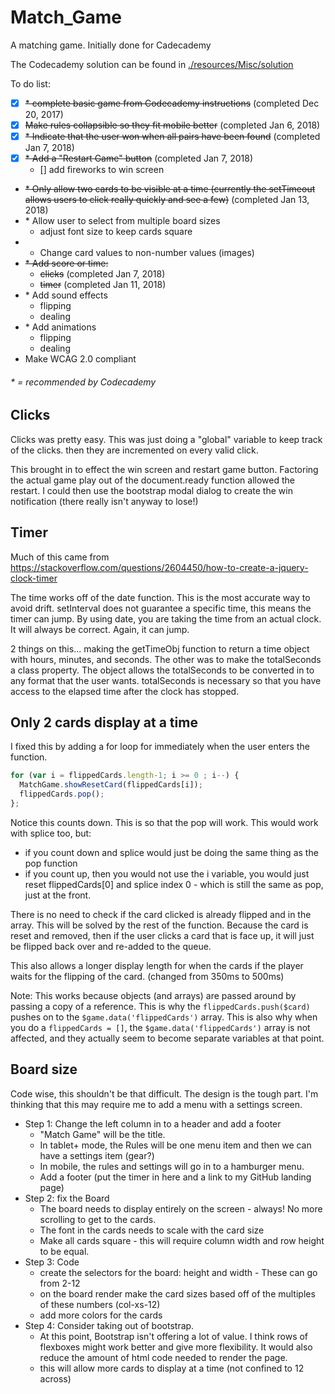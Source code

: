 # Match_Game
A matching game. Initially done for Cadecademy

The Codecademy solution can be found in [./resources/Misc/solution](https://chip-l.github.io/Match_Game/resources/Misc/solution/index)

To do list:
- [x] ~~* complete basic game from Codecademy instructions~~ (completed Dec 20, 2017)
- [x] ~~Make rules collapsible so they fit mobile better~~ (completed Jan 6, 2018)
- [x] ~~* Indicate that the user won when all pairs have been found~~ (completed Jan 7, 2018)
- [x] ~~* Add a "Restart Game" button~~ (completed Jan 7, 2018)
  - [] add fireworks to win screen
- ~~* Only allow two cards to be visible at a time (currently the setTimeout allows users to click really quickly and see a few)~~ (completed Jan 13, 2018)
- \* Allow user to select from multiple board sizes
  - adjust font size to keep cards square
- * Change card values to non-number values (images)
- ~~* Add score or time:~~
  - ~~clicks~~ (completed Jan 7, 2018)
  - ~~timer~~ (completed Jan 11, 2018)
- \* Add sound effects
  - flipping
  - dealing
- \* Add animations
  - flipping
  - dealing
- Make WCAG 2.0 compliant
###### * = recommended by Codecademy

## Clicks
Clicks was pretty easy. This was just doing a "global" variable to keep track of the clicks. then they are incremented on every valid click.

This brought in to effect the win screen and restart game button. Factoring the actual game play out of the document.ready function allowed the restart. I could then use the bootstrap modal dialog to create the win notification (there really isn't anyway to lose!)

## Timer
Much of this came from https://stackoverflow.com/questions/2604450/how-to-create-a-jquery-clock-timer

The time works off of the date function. This is the most accurate way to avoid drift. setInterval does not guarantee a specific time, this means the timer can jump. By using date, you are taking the time from an actual clock. It will always be correct. Again, it can jump.

2 things on this... making the getTimeObj function to return a time object with hours, minutes, and seconds. The other was to make the totalSeconds a class property. The object allows the totalSeconds to be converted in to any format that the user wants. totalSeconds is necessary so that you have access to the elapsed time after the clock has stopped.

## Only 2 cards display at a time
I fixed this by adding a for loop for immediately when the user enters the function.
```javascript
for (var i = flippedCards.length-1; i >= 0 ; i--) {
  MatchGame.showResetCard(flippedCards[i]);
  flippedCards.pop();
};
```
Notice this counts down. This is so that the pop will work. This would work with splice too, but:
* if you count down and splice would just be doing the same thing as the pop function
* if you count up, then you would not use the i variable, you would just reset flippedCards[0] and splice index 0 - which is still the same as pop, just at the front.

There is no need to check if the card clicked is already flipped and in the array. This will be solved by the rest of the function. Because the card is reset and removed, then if the user clicks a card that is face up, it will just be flipped back over and re-added to the queue.

This also allows a longer display length for when the cards if the player waits for the flipping of the card. (changed from 350ms to 500ms)

Note: This works because objects (and arrays) are passed around by passing a copy of a reference. This is why the `flippedCards.push($card)` pushes on to the `$game.data('flippedCards')` array. This is also why when you do a `flippedCards = []`, the `$game.data('flippedCards')` array is not affected, and they actually seem to become separate variables at that point.

## Board size
Code wise, this shouldn't be that difficult. The design is the tough part. I'm thinking that this may require me to add a menu with a settings screen.
* Step 1: Change the left column in to a header and add a footer
  * "Match Game" will be the title.
  * In tablet+ mode, the Rules will be one menu item and then we can have a settings item (gear?)
  * In mobile, the rules and settings will go in to a hamburger menu.
  * Add a footer (put the timer in here and a link to my GitHub landing page)
* Step 2: fix the Board
  * The board needs to display entirely on the screen - always! No more scrolling to get to the cards.
  * The font in the cards needs to scale with the card size
  * Make all cards square - this will require column width and row height to be equal.
* Step 3: Code
  * create the selectors for the board: height and width - These can go from 2-12
  * on the board render make the card sizes based off of the multiples of these numbers (col-xs-12)
  * add more colors for the cards
* Step 4: Consider taking out of bootstrap.
  * At this point, Bootstrap isn't offering a lot of value. I think rows of flexboxes might work better and give more flexibility. It would also reduce the amount of html code needed to render the page.
  * this will allow more cards to display at a time (not confined to 12 across)
